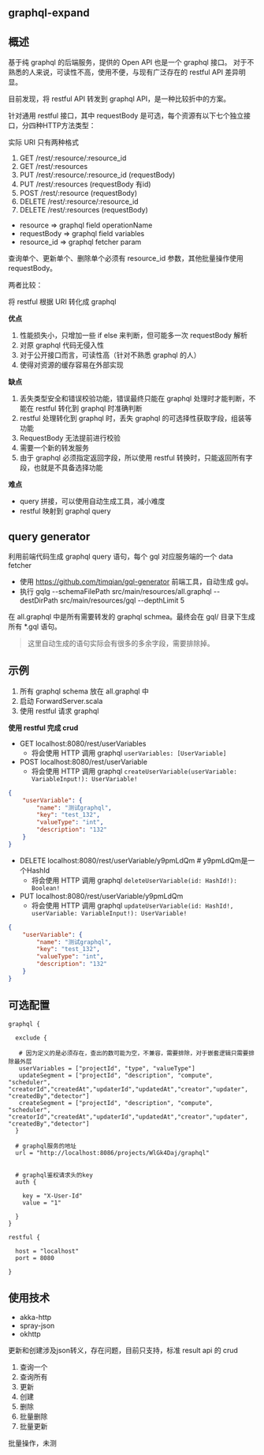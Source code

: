 graphql-expand
--

## 概述

基于纯 graphql 的后端服务，提供的 Open API 也是一个 graphql 接口。
对于不熟悉的人来说，可读性不高，使用不便，与现有广泛存在的 restful API 差异明显。

目前发现，将 restful API 转发到 graphql API，是一种比较折中的方案。

针对通用 restful 接口，其中 requestBody 是可选，每个资源有以下七个独立接口，分四种HTTP方法类型：

实际 URI 只有两种格式

1. GET /rest/:resource/:resource_id
2. GET /rest/:resources
3. PUT /rest/:resource/:resource_id             (requestBody)
4. PUT /rest/:resources             (requestBody 有id)
5. POST /rest/:resource             (requestBody)
6. DELETE /rest/:resource/:resource_id 
7. DELETE /rest/:resources          (requestBody)

- resource => graphql field operationName
- requestBody => graphql field variables
- resource_id => graphql fetcher param 

查询单个、更新单个、删除单个必须有 resource_id 参数，其他批量操作使用 requestBody。

两者比较：

将 restful 根据 URI 转化成 graphql

**优点**
1. 性能损失小，只增加一些 if else 来判断，但可能多一次 requestBody 解析
2. 对原 graphql 代码无侵入性
3. 对于公开接口而言，可读性高（针对不熟悉 graphql 的人）
4. 使得对资源的缓存容易在外部实现

**缺点**
1. 丢失类型安全和错误校验功能，错误最终只能在 graphql 处理时才能判断，不能在 restful 转化到 graphql 时准确判断
2. restful 处理转化到 graphql 时，丢失 graphql 的可选择性获取字段，组装等功能
3. RequestBody 无法提前进行校验
4. 需要一个新的转发服务
5. 由于 graphql 必须指定返回字段，所以使用 restful 转换时，只能返回所有字段，也就是不具备选择功能

**难点**
* query 拼接，可以使用自动生成工具，减小难度
* restful 映射到 graphql query

## query generator

利用前端代码生成 graphql query 语句，每个 gql 对应服务端的一个 data fetcher 

- 使用 https://github.com/timqian/gql-generator 前端工具，自动生成 gql。
- 执行 gqlg --schemaFilePath src/main/resources/all.graphql --destDirPath src/main/resources/gql --depthLimit 5

在 all.graphql 中是所有需要转发的 graphql schmea。最终会在 gql/ 目录下生成所有 *.gql 语句。

> 这里自动生成的语句实际会有很多的多余字段，需要排除掉。

## 示例

1. 所有 graphql schema 放在 all.graphql 中
2. 启动 ForwardServer.scala
3. 使用 restful 请求 graphql

**使用 restful 完成 crud**

- GET localhost:8080/rest/userVariables 
    - 将会使用 HTTP 调用 graphql `userVariables: [UserVariable]`
- POST localhost:8080/rest/userVariable 
    - 将会使用 HTTP 调用 graphql `createUserVariable(userVariable: VariableInput!): UserVariable!`
```json
{
    "userVariable": {
        "name": "测试graphql",
        "key": "test_132",
        "valueType": "int",
        "description": "132"
    }
}
```
- DELETE localhost:8080/rest/userVariable/y9pmLdQm # y9pmLdQm是一个HashId
    - 将会使用 HTTP 调用 graphql `deleteUserVariable(id: HashId!): Boolean!`
- PUT localhost:8080/rest/userVariable/y9pmLdQm
    - 将会使用 HTTP 调用 graphql `updateUserVariable(id: HashId!, userVariable: VariableInput!): UserVariable!`
```json
{
    "userVariable": {
        "name": "测试graphql",
        "key": "test_132",
        "valueType": "int",
        "description": "132"
    }
}
```

## 可选配置

```
graphql {

  exclude {

   # 因为定义的是必须存在，查出的数可能为空，不兼容，需要排除，对于嵌套逻辑只需要排除最外层
   userVariables = ["projectId", "type", "valueType"]
   updateSegment = ["projectId", "description", "compute", "scheduler", "creatorId","createdAt","updaterId","updatedAt","creator","updater", "createdBy","detector"]
   createSegment = ["projectId", "description", "compute", "scheduler", "creatorId","createdAt","updaterId","updatedAt","creator","updater", "createdBy","detector"]
  }

  # graphql服务的地址
  url = "http://localhost:8086/projects/WlGk4Daj/graphql"


  # graphql鉴权请求头的key
  auth {

    key = "X-User-Id"
    value = "1"

  }
}

restful {

  host = "localhost"
  port = 8080

}
```

## 使用技术

* akka-http
* spray-json
* okhttp


更新和创建涉及json转义，存在问题，目前只支持，标准 result api 的 crud

1. 查询一个
2. 查询所有
3. 更新
4. 创建
5. 删除
6. 批量删除
7. 批量更新

批量操作，未测
